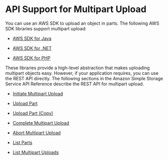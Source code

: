 # API Support for Multipart Upload<a name="sdksupportformpu"></a>

You can use an AWS SDK to upload an object in parts\. The following AWS SDK libraries support multipart upload:

+ [AWS SDK for Java ](https://aws.amazon.com/sdk-for-java/)

+ [AWS SDK for \.NET](https://aws.amazon.com/sdk-for-net/)

+ [AWS SDK for PHP](https://aws.amazon.com/sdk-for-php/)

These libraries provide a high\-level abstraction that makes uploading multipart objects easy\. However, if your application requires, you can use the REST API directly\. The following sections in the Amazon Simple Storage Service API Reference describe the REST API for multipart upload\. 

+ [Initiate Multipart Upload](http://docs.aws.amazon.com/AmazonS3/latest/API/mpUploadInitiate.html)

+ [Upload Part](http://docs.aws.amazon.com/AmazonS3/latest/API/mpUploadUploadPart.html)

+ [Upload Part \(Copy\)](http://docs.aws.amazon.com/AmazonS3/latest/API/mpUploadUploadPartCopy.html)

+ [Complete Multipart Upload](http://docs.aws.amazon.com/AmazonS3/latest/API/mpUploadComplete.html)

+ [Abort Multipart Upload](http://docs.aws.amazon.com/AmazonS3/latest/API/mpUploadAbort.html)

+ [List Parts](http://docs.aws.amazon.com/AmazonS3/latest/API/mpUploadListParts.html)

+ [List Multipart Uploads](http://docs.aws.amazon.com/AmazonS3/latest/API/mpUploadListMPUpload.html)